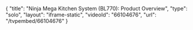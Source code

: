 {
    "title": "Ninja Mega Kitchen System (BL770): Product Overview",
    "type": "solo",
    "layout": "iframe-static",
    "videoId": "66104676",
    "url": "\/tvpembed\/66104676"
}
